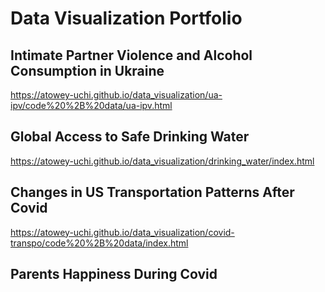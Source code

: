 # Data Visualization Portfolio

## Intimate Partner Violence and Alcohol Consumption in Ukraine
https://atowey-uchi.github.io/data_visualization/ua-ipv/code%20%2B%20data/ua-ipv.html 

## Global Access to Safe Drinking Water
https://atowey-uchi.github.io/data_visualization/drinking_water/index.html

## Changes in US Transportation Patterns After Covid
https://atowey-uchi.github.io/data_visualization/covid-transpo/code%20%2B%20data/index.html 

## Parents Happiness During Covid
